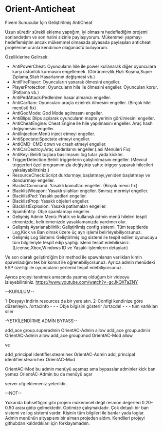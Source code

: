 # Orient-Anticheat
Fivem Sunucular İçin Geliştirilmiş AntiCheat

Uzun süredir sürekli ekleme yaptığım, iyi olmasını hedeflediğim projemi sonlandırdım ve son halini sizinle paylaşıyorum.
Mükemmel yapmayı hedeflemiştim ancak mükemmel olmasada piyasada paylaşılan anticheat projelerine oranla kendimce olağanüstü buluyorum. 

Özelliklerine Gelirsek:

-    AntiPowerCheat: Oyuncuların hile ile power kullanarak diğer oyunculara karşı üstünlük kurmasını engellemek. (Görünmezlik,Hızlı Koşma,Super Zıplama,Silah Hasarlarının    değişmesi vb.)
-    AntiFirePlayer: Oyuncuların yanarak ölmesini engeller.
-    PlayerProtection: Oyuncuların hile ile ölmesini engeller. Oyuncuları korur. (Patlama vb.)
-    AntiPedAttack:Pedlerden hasar almanızı engeller.
-    AntiCarRam: Oyuncuları araçla ezielrek ölmesini engeller. (Birçok hile menüsü fix)
-    AntiGodMode: God Mode açılmasını engeller.
-    AntiBlips: Blips açılarak oyuncuların mapte yerinin görülmesini engeller.
-    AntiCheatEngine: Cheat Engine ile hile yapılmasını engeller. Araç hash değişmesini engeller.
-    Antiİnjection:Menü inject etmeyi engeller.
-    AntiSpectate:Spectate etmeyi engeller.
-    AntiCMD: CMD down ve crash etmeyi engeller.
-    AntiCarDestroy:Araç saldırılarını engeller.(.asi Menüleri Fix)
-    AntiKey: Belirli tuşlara basılmasını log tutar yada kickler.
-    TriggerDetection:Belirli triggerlerin çalıştırılmasını engeller. (Mevcut triggerleri özel programımızla değiştirip sahte trigger yaparak hilecileri yakalayabilirsiniz.)
-    ResourceCheck:Script durdurmayı,başlatmayı,yeniden başlatmayı ve dondurmayı engeller.
-    BlaclistCommand: Yasaklı komutları engeller. (Birçok menü fix)
-    BlacklistWeapon: Yasaklı silahları engeller. Sınırsız mermiyi engeller. 
-    BlacklistPed: Yasaklı pedleri engeller.
-    BlacklistProp: Yasaklı objeleri engeller.
-    BlacklistExplosion: Yasaklı patlamaları engeller.
-    SpamEntity: Obje spamlamayı engeller.
-    Gelişmiş Admin Menü: Pratik ve kullanışlı admin menü hileleri tespit etmenizde, belirlemenizde yasaklamanızda yardımcı olur.
-    Gelişmiş Ayarlanabilirlik: Geliştirilmiş config sistemi. Tüm tespitlerde Log,Kick ve Ban olmak üzere üç ayrı işlemi belirleyebiliyorsunuz. 
-    Gelişmiş Log Sistemi: Geliştirilmiş log sistemi ile tespit edilen oyunucuyu tüm bilgileriyle tespit edip yaptığı işlemi tespit edebilirsiniz. (License,Xbox,Windows ID ve Yasaklı işlemlerin detayları)


Ve son olarak geliştirdiğim bir method ile spawnlanan varlıkları kimin spawnladığını tek bir komut ile öğrenebiliyorsunuz. Ayrıca admin menüdeki ESP özelliği ile oyuncuların yerlerini tespit edebiliyorsunuz.


Ayrıca projeyi tanıtmak amacında yapmış olduğum bir videoyu izleyebilirsiniz.
https://www.youtube.com/watch?v=gcJkQXTaZNY




--KURULUM--

1-Dosyayı indirin resources da bir yere atın.
2-Configi kendinize göre düzenleyin.
/ortacinfo  - - - Obje bilgisini gösterir
/ortacdel - - - tüm varlıkları siler


-YETKİLENDİRME ADMİN BYPASS--


add_ace group.superadmin OrientAC-Admin allow
add_ace group.admin OrientAC-Admin allow
add_ace group.mod OrientAC-Mod allow

ve

add_principal identifier.steam:hex OrientAC-Admin
add_principal identifier.steam:hex OrientAC-Mod

OrientAC-Mod bu admin menüyü açamaz ama bypasslar adminler kick ban yemez
OrientAC-Admin bu da menüyü açar

server.cfg eklemeniz yeterlidir.


--NOT--

Yukarıda bahsettiğim gibi projem mükemmel değil resmon değerleri 0.20-0.50 arası gidip gelmektedir. Optimize çalışmaktadır. Çok detaylı bir ban sistemi ve log sistemi vardır.
Kişinin tüm bilgileri ile banlar yada loglar. Admin menünün altyapısını bir alman projeden aldım. Kendileri projeyi githubdan kaldırdıkları için forklayamadım.


